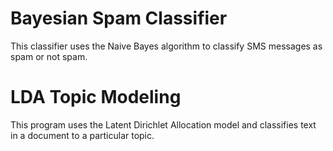 # Bayesian Spam Classifier
This classifier uses the Naive Bayes algorithm to classify SMS messages as spam or not spam.
# LDA Topic Modeling
This program uses the Latent Dirichlet Allocation model and classifies text in a document to a particular topic.

